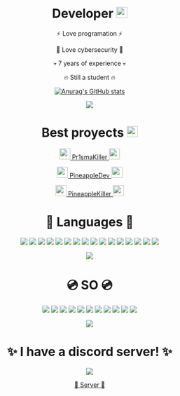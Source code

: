 <div align="center"> 
<h1>Developer <img src="https://media.giphy.com/media/58bRXhtksCaOqmOrZp/giphy.gif" width="25px"></h1> 

<p>⚡ Love programation ⚡</p>
<p>💫 Love cybersecurity 💫</p>
 
<p>💀 7 years of experience 💀</p>

<p>🔥 Still a student 🔥</p>
 
[![Anurag's GitHub stats](https://github-readme-stats.vercel.app/api?username=x04000&show_icons=true&theme=github_dark)](https://github.com/anuraghazra/github-readme-stats)

<img src="https://img.shields.io/github/followers/x04000.svg?style=social&label=Follow&maxAge=2592000">

<h1>Best proyects <img src="https://media.giphy.com/media/KAq5w47R9rmTuvWOWa/giphy.gif" width="25px"></h1>
<a href="https://github.com/x04000/Pr1smaKiller"><p><img src="https://media.giphy.com/media/SslYZtMIuaAXVBcapd/giphy.gif" width="25px"> Pr1smaKiller <img src="https://media.giphy.com/media/SslYZtMIuaAXVBcapd/giphy.gif" width="25px"></p></a>
<a href="https://github.com/x04000/PineappleDev"><p><img src="https://media.giphy.com/media/l46CcwlF9uJMic480/giphy.gif" width="25px"> PineappleDev <img src="https://media.giphy.com/media/l46CcwlF9uJMic480/giphy.gif" width="25px"></p></a>
<a href="https://github.com/x04000/PineappleKiller"><p><img src="https://media.giphy.com/media/26BRKRABuRCtFVre8/giphy.gif" width="25px"> PineappleKiller <img src="https://media.giphy.com/media/26BRKRABuRCtFVre8/giphy.gif" width="25px"></p></a>
 
<h1>🔮 Languages 🔮</h1>
 
<img src="https://img.shields.io/badge/C%23-239120?style=for-the-badge&logo=c-sharp&logoColor=white">
<img src="https://img.shields.io/badge/Python-3776AB?style=for-the-badge&logo=python&logoColor=white">
 <img src="https://img.shields.io/badge/HTML5-E34F26?style=for-the-badge&logo=html5&logoColor=white">
<img src="https://img.shields.io/badge/CSS-239120?&style=for-the-badge&logo=css3&logoColor=white">
<img src="https://img.shields.io/badge/.NET-5C2D91?style=for-the-badge&logo=.net&logoColor=white">
<img src="https://img.shields.io/badge/JavaScript-F7DF1E?style=for-the-badge&logo=javascript&logoColor=black">
<img src="https://img.shields.io/badge/Node.js-43853D?style=for-the-badge&logo=node.js&logoColor=white">
<img src="https://img.shields.io/badge/JavaScript-323330?style=for-the-badge&logo=javascript&logoColor=F7DF1E">
<img src="https://img.shields.io/badge/C%2B%2B-00599C?style=for-the-badge&logo=c%2B%2B&logoColor=white">
<img src="https://img.shields.io/badge/Java-ED8B00?style=for-the-badge&logo=java&logoColor=white">
<img src="https://img.shields.io/badge/Ruby-CC342D?style=for-the-badge&logo=ruby&logoColor=white">
<img src="https://camo.githubusercontent.com/b143b7b885ddd10a2a8102a5556ea322c768f81b0c1d4a768eac43a32d3a61e0/68747470733a2f2f696d672e736869656c64732e696f2f62616467652f426173682d3445414132353f7374796c653d666f722d7468652d6261646765266c6f676f3d676e752d62617368266c6f676f436f6c6f723d7768697465">
<img src="https://img.shields.io/badge/Batch-404D59?style=for-the-badge">
<img src="https://img.shields.io/badge/VBS-404D59?style=for-the-badge">
<img src="https://img.shields.io/badge/Piña++-3776AB?style=for-the-badge&logo=python&logoColor=white">
 <img src="https://img.shields.io/badge/Polla+++-3776AB?style=for-the-badge&logo=python&logoColor=white">
 
<p></p>
 
<img src="https://github-readme-stats.vercel.app/api/top-langs/?username=x04000&theme=blue-green">
 
<h1>💿 SO 💿</h1>
 
<img src="https://img.shields.io/badge/Android-3DDC84?style=for-the-badge&logo=android&logoColor=white">
<img src="https://img.shields.io/badge/Parrot-F00909?style=for-the-badge&logo=debian&logoColor=white">
<img src="https://img.shields.io/badge/Windows-0078D6?style=for-the-badge&logo=windows&logoColor=white">
<img src="https://img.shields.io/badge/Ubuntu-E95420?style=for-the-badge&logo=ubuntu&logoColor=white">
<img src="https://img.shields.io/badge/Linux_Mint-87CF3E?style=for-the-badge&logo=linux-mint&logoColor=white">
<img src="https://img.shields.io/badge/Arch_Linux-1793D1?style=for-the-badge&logo=arch-linux&logoColor=white">
<img src="https://img.shields.io/badge/Kali_Linux-1793D1?style=for-the-badge&logo=kali-linux&logoColor=white">
<img src="https://img.shields.io/badge/Debian-F00909?style=for-the-badge&logo=debian&logoColor=white">
<img src="https://img.shields.io/badge/WSL-1793D1?style=for-the-badge&logo=windows&logoColor=white">
<img src="https://img.shields.io/badge/Google_Cloud-4285F4?style=for-the-badge&logo=google-cloud&logoColor=white">
<img src="https://img.shields.io/badge/Termux-404D59?style=for-the-badge">
 
<p></p>
 
<img src="http://ForTheBadge.com/images/badges/built-with-love.svg">

<p></p>
 
<h1>✨ I have a discord server! ✨</h1>
 
<img src="https://img.shields.io/badge/Discord-7289DA?style=for-the-badge&logo=discord&logoColor=white">
<p></p>
<a href="https://discord.gg/VAkpzerxPH">🧊 Server 🧊</a>
 
</div>

<!--
Some of the things were taken out of the readme of SkyWtkh
-->

